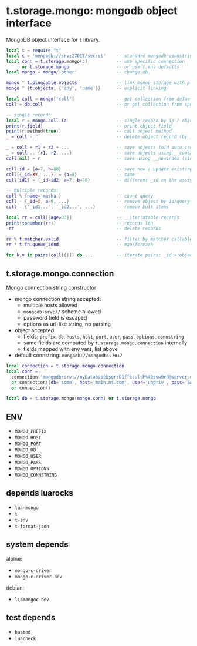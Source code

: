 # t.storage.mongo: mongodb object interface
MongoDB object interface for `t` library.
```lua
local t = require "t"
local c = 'mongodb://srv:27017/secret'    -- standard mongodb connstring format
local conn = t.storage.mongo(c)           -- use specific connection
      or t.storage.mongo                  -- or use t.env defaults
local mongo = mongo/'other'               -- change db

mongo ^ t.pluggable.objects               -- link mongo storage with pluggable objects by name
mongo ^ {t.objects, {'any', 'name'}}      -- explicit linking

local coll = mongo['coll']                -- get collection from default mongo connection db
coll = db.coll                            -- or get collection from specific db

-- single record:
local r = mongo.coll.id                   -- single record by id / object index fields
print(r.field)                            -- print object field
print(r:method(true))                     -- call object method
_ = coll - r                              -- delete object record (by _id / index field)

_ = coll + r1 + r2 + ...                  -- save objects (oid auto created)
_ = coll .. {r1, r2, ...}                 -- save objects using __concat
coll[nil] = r                             -- save using __newindex (single object / bulk)

coll.id = {a=7, b=88}                     -- save new / update existing (oid specified)
coll[{_id=XY, ...}] = {a=8}               -- same
coll[id1] = {_id=id2, a=7, b=88}          -- different _id on the assigned object is zeroed

-- multiple records:
coll % {name='masha'}                     -- count query
coll - {_id=X, a=9, ...}                  -- remove object by id/query
coll - {'_id1...', '_id2...', ...}        -- remove bulk items

local rr = coll[{age=33}]                 -- __iter'atable records
print(tonumber(rr))                       -- records len 
-rr                                       -- delete records

rr % t.matcher.valid                      -- filter by matcher callable
rr * t.fn.queue_send                      -- map/foreach

for k,v in pairs(coll[{}]) do ...         -- iterate pairs: _id + object
```

## t.storage.mongo.connection
Mongo connection string constructor
- mongo connection string accepted:
  - multiple hosts allowed
  - `mongodb+srv://` scheme allowed
  - password field is escaped
  - options as url-like string, no parsing
- object accepted:
  - fields: `prefix`, `db`, `hosts`, `host`, `port`, `user`, `pass`, `options`, `connstring`
  - same fields are computed by `t.storage.mongo.connection` internally
  - fields mapped with env vars, list above
- default connstring: `mongodb://mongodb:27017`

```lua
local connection = t.storage.mongo.connection
local conn = 
  connection('mongodb+srv://myDatabaseUser:D1fficultP%40ssw0rd@server.example.com/db')
  or connection({db='some', host='main.ms.com', user='unpriv', pass='SoME%%@@!!'})
  or connection()

local db = t.storage.mongo(mongo.conn) or t.storage.mongo
```

## ENV
- `MONGO_PREFIX`
- `MONGO_HOST`
- `MONGO_PORT`
- `MONGO_DB`
- `MONGO_USER`
- `MONGO_PASS`
- `MONGO_OPTIONS`
- `MONGO_CONNSTRING`

## depends luarocks
- `lua-mongo`
- `t`
- `t-env`
- `t-format-json`

## system depends
alpine:
- `mongo-c-driver`
- `mongo-c-driver-dev`

debian:
- `libmongoc-dev`

## test depends
- `busted`
- `luacheck`
